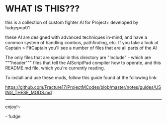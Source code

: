 # WHAT IS THIS???

this is a collection of custom fighter AI for Project+ developed by fudgepop01

these AI are designed with advanced techniques in-mind, and have a common system of handling
combos, pathfinding, etc. If you take a look at Captain > FitCaptain you'll see a number of
files that are all parts of the AI

The only files that are special in this directory are "Include" - which are """header"""
files that tell the AIScriptPad compiler how to operate, and this README.md file, which
you're currently reading.

To install and use these mods, follow this guide found at the following link:

https://github.com/Fracture17/ProjectMCodes/blob/master/notes/guides/USING_THESE_MODS.md

---

enjoy!~

\- fudge